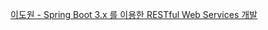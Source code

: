 [이도원 - Spring Boot 3.x 를 이용한 RESTful Web Services 개발](https://www.inflearn.com/course/spring-boot-restful-web-services/dashboard)